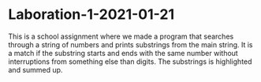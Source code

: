 # Laboration-1-2021-01-21

This is a school assignment where we made a program that searches through a string of numbers and prints substrings from the main string. It is a match if the substring starts and ends with the same number without interruptions from something else than digits. The substrings is highlighted and summed up. 
